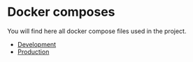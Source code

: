 # Docker composes

You will find here all docker compose files used in the project.

- [Development](./development.yml)
- [Production](./production.yml)